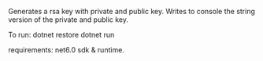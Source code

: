 Generates a rsa key with private and public key.
Writes to console the string version of the private and public key.

To run:
dotnet restore
dotnet run

requirements:
net6.0 sdk & runtime.